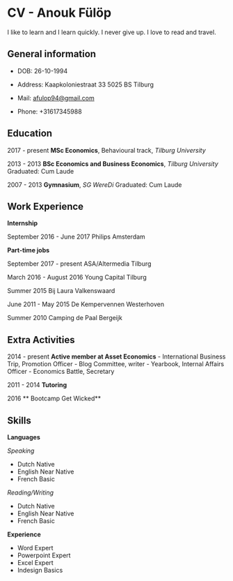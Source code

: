 # CV - Anouk Fülöp

I like to learn and I learn quickly. I never give up. I love to read and travel.

## General information
- DOB: 26-10-1994
- Address:  Kaapkoloniestraat 33
            5025 BS Tilburg
- Mail:     afulop94@gmail.com

- Phone:    +31617345988

## Education
2017 - present  **MSc Economics**, Behavioural track, *Tilburg University*

2013 - 2013     **BSc Economics and Business Economics**, *Tilburg University*
                Graduated: Cum Laude
                
2007 - 2013     **Gymnasium**, *SG WereDi*
                Graduated: Cum Laude

## Work Experience
**Internship**

September 2016 - June 2017    Philips           Amsterdam

**Part-time jobs**

September 2017 - present      ASA/Altermedia    Tilburg

March 2016 - August 2016      Young Capital     Tilburg

Summer 2015                   Bij Laura         Valkenswaard

June 2011 - May 2015          De Kempervennen   Westerhoven

Summer 2010                   Camping de Paal   Bergeijk

## Extra Activities
2014 - present   **Active member at Asset Economics**
                  - International Business Trip, Promotion Officer
                  - Blog Committee, writer
                  - Yearbook, Internal Affairs Officer
                  - Economics Battle, Secretary
                  
2011 - 2014       **Tutoring**

2016              ** Bootcamp Get Wicked**

## Skills
**Languages**

*Speaking*
- Dutch       Native
- English     Near Native
- French      Basic

*Reading/Writing*
- Dutch       Native
- English     Near Native
- French      Basic

**Experience**
- Word        Expert
- Powerpoint  Expert
- Excel       Expert
- Indesign    Basics
